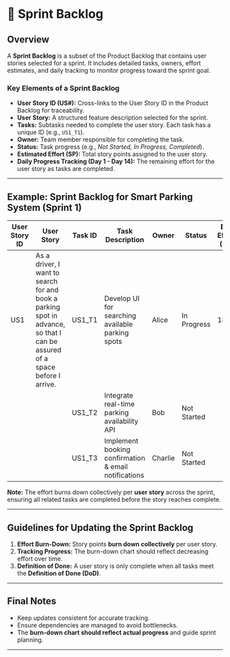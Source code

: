 # 🚀 Sprint Backlog  

## Overview  
A **Sprint Backlog** is a subset of the Product Backlog that contains user stories selected for a sprint. It includes detailed tasks, owners, effort estimates, and daily tracking to monitor progress toward the sprint goal.

### **Key Elements of a Sprint Backlog**
- **User Story ID (US#):** Cross-links to the User Story ID in the Product Backlog for traceability.  
- **User Story:** A structured feature description selected for the sprint.  
- **Tasks:** Subtasks needed to complete the user story. Each task has a unique ID (e.g., `US1_T1`).  
- **Owner:** Team member responsible for completing the task.  
- **Status:** Task progress (e.g., *Not Started, In Progress, Completed*).  
- **Estimated Effort (SP):** Total story points assigned to the user story.  
- **Daily Progress Tracking (Day 1 - Day 14):** The remaining effort for the user story as tasks are completed.

---

## **Example: Sprint Backlog for Smart Parking System (Sprint 1)**  

| User Story ID | User Story | Task ID | Task Description | Owner | Status | Est. Effort (SP) | Day 1 | Day 2 | Day 3 | Day 4 | Day 5 | Day 6 | Day 7 | Day 8 | Day 9 | Day 10 | Day 11 | Day 12 | Day 13 | Day 14 |
|--------------|-----------|---------|------------------|-------|--------|----------------|-------|-------|-------|-------|-------|-------|-------|-------|-------|--------|--------|--------|--------|--------|
| US1 | As a driver, I want to search for and book a parking spot in advance, so that I can be assured of a space before I arrive. | US1_T1 | Develop UI for searching available parking spots | Alice | In Progress | 13 |  |  |  |  |  |  |  |  |  |  |  |  |  |  |
|  |  | US1_T2 | Integrate real-time parking availability API | Bob | Not Started |  |  |  |  |  |  |  |  |  |  |  |  |  |  |  |
|  |  | US1_T3 | Implement booking confirmation & email notifications | Charlie | Not Started |  |  |  |  |  |  |  |  |  |  |  |  |  |  |  |

**Note:** The effort burns down collectively per **user story** across the sprint, ensuring all related tasks are completed before the story reaches complete.

---

## **Guidelines for Updating the Sprint Backlog**
1. **Effort Burn-Down:** Story points **burn down collectively** per user story.
2. **Tracking Progress:** The burn-down chart should reflect decreasing effort over time.
3. **Definition of Done:** A user story is only complete when all tasks meet the **Definition of Done (DoD)**.

---

## **Final Notes**
- Keep updates consistent for accurate tracking.
- Ensure dependencies are managed to avoid bottlenecks.
- The **burn-down chart should reflect actual progress** and guide sprint planning.

---

